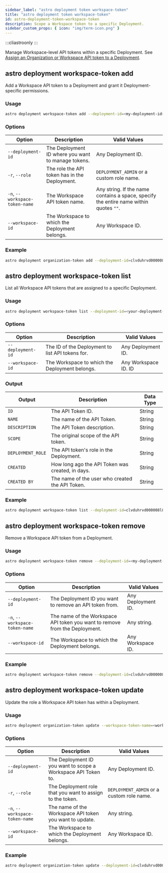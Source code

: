 ```yaml
---
sidebar_label: "astro deployment token workspace-token"
title: "astro deployment token workspace-token"
id: astro-deployment-token-workspace-token
description: Scope a Workspace token to a specific Deployment.
sidebar_custom_props: { icon: "img/term-icon.png" }
---
```


:::cliastroonly
:::

Manage Workspace-level API tokens within a specific Deployment. See [Assign an Organization or Workspace API token to a Deployment](https://docs.astronomer.io/astro/deployment-api-tokens#assign-an-organization-or-workspace-api-token-to-a-deployment).

## astro deployment workspace-token add

Add a Workspace API token to a Deployment and grant it Deployment-specific permissions.

### Usage

```sh
astro deployment workspace-token add --deployment-id=<my-deployment-id> --role=DEPLOYMENT_ADMIN --workspace-token-name=<workspace-token-name>
```

### Options

| Option                         | Description                                        | Valid Values                                                                          |
| ------------------------------ | -------------------------------------------------- | ------------------------------------------------------------------------------------- |
| `--deployment-id`              | The Deployment ID where you want to manage tokens. | Any Deployment ID.                                                                    |
| `-r`, `--role`                 | The role the API token has in the Deployment.      | `DEPLOYMENT_ADMIN` or a custom role name.                                             |
| `-n`, `--workspace-token-name` | The Workspace API token name.                      | Any string. If the name contains a space, specify the entire name within quotes `""`. |
| `--workspace-id`               | The Workspace to which the Deployment belongs.     | Any Workspace ID.                                                                     |

### Example

```sh
astro deployment organization-token add --deployment-id=clvduhrvd000008l842ohcpvb  --role=DEPLOYMENT_ADMIN --workspace-token-name="My workspace token"
```

## astro deployment workspace-token list

List all Workspace API tokens that are assigned to a specific Deployment.

### Usage

```sh
astro deployment workspace-token list --deployment-id=<your-deployment-id> --workspace-id=<your-workspace-ic>
```

### Options

| Option            | Description                                      | Valid Values         |
| ----------------- | ------------------------------------------------ | -------------------- |
| `--deployment-id` | The ID of the Deployment to list API tokens for. | Any Deployment ID.   |
| `--workspace-id`  | The Workspace to which the Deployment belongs.   | Any Workspace ID. ID |

### Output

| Output            | Description                                      | Data Type |
| ----------------- | ------------------------------------------------ | --------- |
| `ID`              | The API Token ID.                                | String    |
| `NAME`            | The name of the API Token.                       | String    |
| `DESCRIPTION`     | The API Token description.                       | String    |
| `SCOPE`           | The original scope of the API token.             | String    |
| `DEPLOYMENT_ROLE` | The API token's role in the Deployment.          | String    |
| `CREATED`         | How long ago the API Token was created, in days. | String    |
| `CREATED BY`      | The name of the user who created the API Token.  | String    |

### Example

```sh
astro deployment workspace-token list --deployment-id=clvduhrvd000008l842ohcpvb
```

## astro deployment workspace-token remove

Remove a Workspace API token from a Deployment.

### Usage

```sh
astro deployment workspace-token remove --deployment-id=<my-deployment-id> --workspace-token-name=<workspace-token-name> --workspace-id=<my-workspace-id>
```

### Options

| Option                         | Description                                                                 | Valid Values       |
| ------------------------------ | --------------------------------------------------------------------------- | ------------------ |
| `--deployment-id`              | The Deployment ID you want to remove an API token from.                     | Any Deployment ID. |
| `-n`, `--workspace-token-name` | The name of the Workspace API token you want to remove from the Deployment. | Any string.        |
| `--workspace-id`               | The Workspace to which the Deployment belongs.                              | Any Workspace ID.  |

### Example

```sh
astro deployment workspace-token remove --deployment-id=clvduhrvd000008l842ohcpvb --workspace-token-name="My workspace token" --workspace-id=clvdwt4z3000008l60ofb6347
```

## astro deployment workspace-token update

Update the role a Workspace API token has within a Deployment.

### Usage

```sh
astro deployment organization-token update --workspace-token-name=<workspace-token-name> --deployment-id=<my-deployment-id> --role=DEPLOYMENT_ADMIN
```

### Options

| Option                         | Description                                                             | Valid Values                              |
| ------------------------------ | ----------------------------------------------------------------------- | ----------------------------------------- |
| `--deployment-id`              | The Deployment ID you want to scope a Workspace API Token to.           | Any Deployment ID.                        |
| `-r`, `--role`                 | The Deployment role that you want to assign to the token.                           | `DEPLOYMENT_ADMIN` or a custom role name. |
| `-n`, `--workspace-token-name` | The name of the Workspace API token you want to update. | Any string.                               |
| `--workspace-id`               | The Workspace to which the Deployment belongs.                          | Any Workspace ID.                         |

### Example

```sh
astro deployment organization-token update --deployment-id=clvduhrvd000008l842ohcpvb --role=DEPLOYMENT_ADMIN --workspace-token-name="My workspace token"
```
